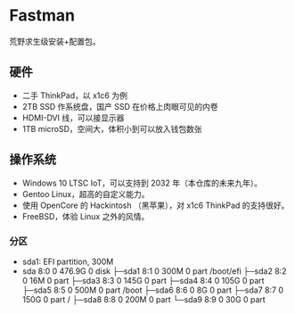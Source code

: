 # Fastman

荒野求生级安装+配置包。

## 硬件

- 二手 ThinkPad，以 x1c6 为例
- 2TB SSD 作系统盘，国产 SSD 在价格上肉眼可见的内卷
- HDMI-DVI 线，可以接显示器
- 1TB microSD，空间大，体积小到可以放入钱包数张

## 操作系统

- Windows 10 LTSC IoT，可以支持到 2032 年（本仓库的未来九年）。
- Gentoo Linux，超高的自定义能力。
- 使用 OpenCore 的 Hackintosh （黑苹果），对 x1c6 ThinkPad 的支持很好。
- FreeBSD，体验 Linux 之外的风情。

### 分区

- sda1: EFI partition, 300M
- sda      8:0    0 476.9G  0 disk 
├─sda1   8:1    0   300M  0 part /boot/efi
├─sda2   8:2    0    16M  0 part 
├─sda3   8:3    0   145G  0 part 
├─sda4   8:4    0   105G  0 part 
├─sda5   8:5    0   500M  0 part /boot
├─sda6   8:6    0     8G  0 part 
├─sda7   8:7    0   150G  0 part /
├─sda8   8:8    0   200M  0 part 
└─sda9   8:9    0    30G  0 part 
